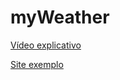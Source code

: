 # myWeather

[Vídeo explicativo](https://youtu.be/PJY99GuxEzc)

[Site exemplo](https://myweatherweb.com)
